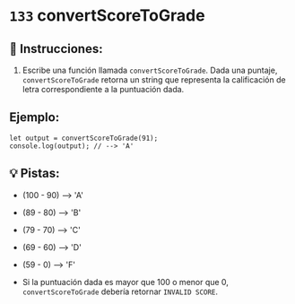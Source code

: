 # `133` convertScoreToGrade

## 📝 Instrucciones:

1. Escribe una función llamada `convertScoreToGrade`. Dada una puntaje, `convertScoreToGrade` retorna un string que representa la calificación de letra correspondiente a la puntuación dada.

## Ejemplo:

```Js
let output = convertScoreToGrade(91);
console.log(output); // --> 'A'
```

## 💡 Pistas:

+ (100 - 90) --> 'A'

+ (89  - 80) --> 'B'

+ (79  - 70) --> 'C'

+ (69  - 60) --> 'D'

+ (59  -  0) --> 'F'

+ Si la puntuación dada es mayor que 100 o menor que 0, `convertScoreToGrade` debería retornar `INVALID SCORE`.